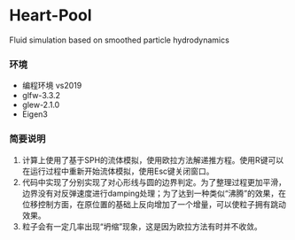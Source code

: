 # Heart-Pool
Fluid simulation based on smoothed particle hydrodynamics

### 环境
- 编程环境 vs2019
- glfw\-3.3.2
- glew\-2.1.0
- Eigen3

### 简要说明

1. 计算上使用了基于SPH的流体模拟，使用欧拉方法解递推方程。使用R键可以在运行过程中重新开始流体模拟，使用Esc键关闭窗口。
2. 代码中实现了分别实现了对心形线与圆的边界判定。为了整理过程更加平滑，边界没有对反弹速度进行damping处理；为了达到一种类似“沸腾”的效果，在位移控制方面，在原位置的基础上反向增加了一个增量，可以使粒子拥有跳动效果。
3. 粒子会有一定几率出现“坍缩”现象，这是因为欧拉方法有时并不收敛。




